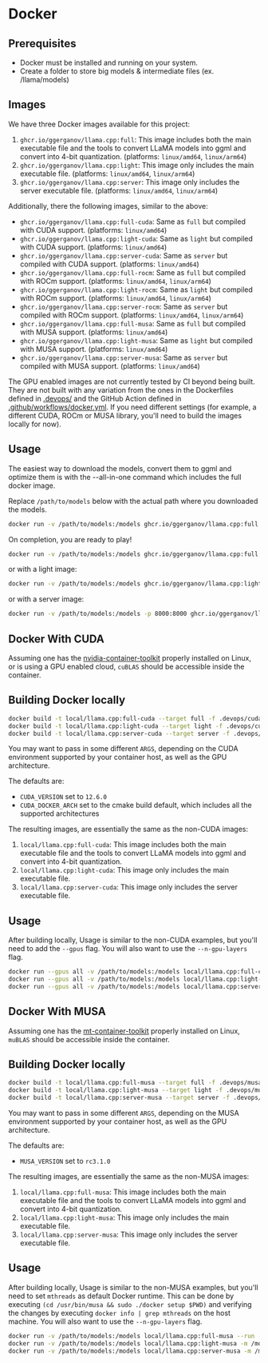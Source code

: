 # Docker

## Prerequisites
* Docker must be installed and running on your system.
* Create a folder to store big models & intermediate files (ex. /llama/models)

## Images
We have three Docker images available for this project:

1. `ghcr.io/ggerganov/llama.cpp:full`: This image includes both the main executable file and the tools to convert LLaMA models into ggml and convert into 4-bit quantization. (platforms: `linux/amd64`, `linux/arm64`)
2. `ghcr.io/ggerganov/llama.cpp:light`: This image only includes the main executable file. (platforms: `linux/amd64`, `linux/arm64`)
3. `ghcr.io/ggerganov/llama.cpp:server`: This image only includes the server executable file. (platforms: `linux/amd64`, `linux/arm64`)

Additionally, there the following images, similar to the above:

- `ghcr.io/ggerganov/llama.cpp:full-cuda`: Same as `full` but compiled with CUDA support. (platforms: `linux/amd64`)
- `ghcr.io/ggerganov/llama.cpp:light-cuda`: Same as `light` but compiled with CUDA support. (platforms: `linux/amd64`)
- `ghcr.io/ggerganov/llama.cpp:server-cuda`: Same as `server` but compiled with CUDA support. (platforms: `linux/amd64`)
- `ghcr.io/ggerganov/llama.cpp:full-rocm`: Same as `full` but compiled with ROCm support. (platforms: `linux/amd64`, `linux/arm64`)
- `ghcr.io/ggerganov/llama.cpp:light-rocm`: Same as `light` but compiled with ROCm support. (platforms: `linux/amd64`, `linux/arm64`)
- `ghcr.io/ggerganov/llama.cpp:server-rocm`: Same as `server` but compiled with ROCm support. (platforms: `linux/amd64`, `linux/arm64`)
- `ghcr.io/ggerganov/llama.cpp:full-musa`: Same as `full` but compiled with MUSA support. (platforms: `linux/amd64`)
- `ghcr.io/ggerganov/llama.cpp:light-musa`: Same as `light` but compiled with MUSA support. (platforms: `linux/amd64`)
- `ghcr.io/ggerganov/llama.cpp:server-musa`: Same as `server` but compiled with MUSA support. (platforms: `linux/amd64`)

The GPU enabled images are not currently tested by CI beyond being built. They are not built with any variation from the ones in the Dockerfiles defined in [.devops/](../.devops/) and the GitHub Action defined in [.github/workflows/docker.yml](../.github/workflows/docker.yml). If you need different settings (for example, a different CUDA, ROCm or MUSA library, you'll need to build the images locally for now).

## Usage

The easiest way to download the models, convert them to ggml and optimize them is with the --all-in-one command which includes the full docker image.

Replace `/path/to/models` below with the actual path where you downloaded the models.

```bash
docker run -v /path/to/models:/models ghcr.io/ggerganov/llama.cpp:full --all-in-one "/models/" 7B
```

On completion, you are ready to play!

```bash
docker run -v /path/to/models:/models ghcr.io/ggerganov/llama.cpp:full --run -m /models/7B/ggml-model-q4_0.gguf -p "Building a website can be done in 10 simple steps:" -n 512
```

or with a light image:

```bash
docker run -v /path/to/models:/models ghcr.io/ggerganov/llama.cpp:light -m /models/7B/ggml-model-q4_0.gguf -p "Building a website can be done in 10 simple steps:" -n 512
```

or with a server image:

```bash
docker run -v /path/to/models:/models -p 8000:8000 ghcr.io/ggerganov/llama.cpp:server -m /models/7B/ggml-model-q4_0.gguf --port 8000 --host 0.0.0.0 -n 512
```

## Docker With CUDA

Assuming one has the [nvidia-container-toolkit](https://github.com/NVIDIA/nvidia-container-toolkit) properly installed on Linux, or is using a GPU enabled cloud, `cuBLAS` should be accessible inside the container.

## Building Docker locally

```bash
docker build -t local/llama.cpp:full-cuda --target full -f .devops/cuda.Dockerfile .
docker build -t local/llama.cpp:light-cuda --target light -f .devops/cuda.Dockerfile .
docker build -t local/llama.cpp:server-cuda --target server -f .devops/cuda.Dockerfile .
```

You may want to pass in some different `ARGS`, depending on the CUDA environment supported by your container host, as well as the GPU architecture.

The defaults are:

- `CUDA_VERSION` set to `12.6.0`
- `CUDA_DOCKER_ARCH` set to the cmake build default, which includes all the supported architectures

The resulting images, are essentially the same as the non-CUDA images:

1. `local/llama.cpp:full-cuda`: This image includes both the main executable file and the tools to convert LLaMA models into ggml and convert into 4-bit quantization.
2. `local/llama.cpp:light-cuda`: This image only includes the main executable file.
3. `local/llama.cpp:server-cuda`: This image only includes the server executable file.

## Usage

After building locally, Usage is similar to the non-CUDA examples, but you'll need to add the `--gpus` flag. You will also want to use the `--n-gpu-layers` flag.

```bash
docker run --gpus all -v /path/to/models:/models local/llama.cpp:full-cuda --run -m /models/7B/ggml-model-q4_0.gguf -p "Building a website can be done in 10 simple steps:" -n 512 --n-gpu-layers 1
docker run --gpus all -v /path/to/models:/models local/llama.cpp:light-cuda -m /models/7B/ggml-model-q4_0.gguf -p "Building a website can be done in 10 simple steps:" -n 512 --n-gpu-layers 1
docker run --gpus all -v /path/to/models:/models local/llama.cpp:server-cuda -m /models/7B/ggml-model-q4_0.gguf --port 8000 --host 0.0.0.0 -n 512 --n-gpu-layers 1
```

## Docker With MUSA

Assuming one has the [mt-container-toolkit](https://developer.mthreads.com/musa/native) properly installed on Linux, `muBLAS` should be accessible inside the container.

## Building Docker locally

```bash
docker build -t local/llama.cpp:full-musa --target full -f .devops/musa.Dockerfile .
docker build -t local/llama.cpp:light-musa --target light -f .devops/musa.Dockerfile .
docker build -t local/llama.cpp:server-musa --target server -f .devops/musa.Dockerfile .
```

You may want to pass in some different `ARGS`, depending on the MUSA environment supported by your container host, as well as the GPU architecture.

The defaults are:

- `MUSA_VERSION` set to `rc3.1.0`

The resulting images, are essentially the same as the non-MUSA images:

1. `local/llama.cpp:full-musa`: This image includes both the main executable file and the tools to convert LLaMA models into ggml and convert into 4-bit quantization.
2. `local/llama.cpp:light-musa`: This image only includes the main executable file.
3. `local/llama.cpp:server-musa`: This image only includes the server executable file.

## Usage

After building locally, Usage is similar to the non-MUSA examples, but you'll need to set `mthreads` as default Docker runtime. This can be done by executing `(cd /usr/bin/musa && sudo ./docker setup $PWD)` and verifying the changes by executing `docker info | grep mthreads` on the host machine. You will also want to use the `--n-gpu-layers` flag.

```bash
docker run -v /path/to/models:/models local/llama.cpp:full-musa --run -m /models/7B/ggml-model-q4_0.gguf -p "Building a website can be done in 10 simple steps:" -n 512 --n-gpu-layers 1
docker run -v /path/to/models:/models local/llama.cpp:light-musa -m /models/7B/ggml-model-q4_0.gguf -p "Building a website can be done in 10 simple steps:" -n 512 --n-gpu-layers 1
docker run -v /path/to/models:/models local/llama.cpp:server-musa -m /models/7B/ggml-model-q4_0.gguf --port 8000 --host 0.0.0.0 -n 512 --n-gpu-layers 1
```
